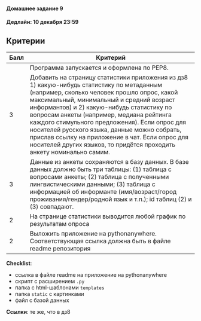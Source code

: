 #### Домашнее задание 9

#### Дедлайн: 10 декабря 23:59

## Критерии

|Балл|Критерий|
|----|--------|
||Программа запускается и оформлена по PEP8.|
|3|Добавить на страницу статистики приложения из дз8 1) какую-нибудь статистику по метаданным (например, сколько человек прошло опрос, какой максимальный, минимальный и средний возраст информантов) и 2) какую-нибудь статистику по вопросам анкеты (например, медиана рейтинга каждого стимульного предложения). Если опрос для носителей русского языка, данные можно собрать, прислав ссылку на приложение в чат. Если опрос для носителей других языков, то придётся проходить анкету номинально самим. |
|3|Данные из анкеты сохраняются в базу данных. В базе данных должно быть три таблицы: (1) таблица с вопросами анкеты; (2) таблица с полученными лингвистическими данными; (3) таблица с информацией об информанте (имя/возраст/город проживания/гендер/родной язык и т.п.); id таблиц (2) и (3) совпадают.|
|2|На странице статистики выводится любой график по результатам опроса|
|2|Выложить приложение на pythonanywhere. Соответствующая ссылка должна быть в файле readme репозитория|

**Checklist**:
- ссылка в файле readme на приложение на pythonanywhere 
- скрипт с расширением `.py`
- папка с html-шаблонами `templates`
- папка `static` с картинками
- файл с базой данных

**Ссылки**: те же, что в дз8
